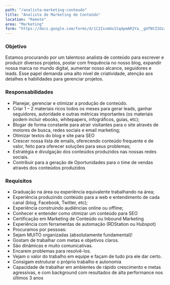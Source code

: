 ```yaml
---
path: "/analista-marketing-conteudo"
title: "Analista de Marketing de Conteúdo"
location: "Remote"
area: "Marketing"
form: "https://docs.google.com/forms/d/1C2IsvmUo1tq4pmAR2Ya__gUfNtZ1OzzELF9KiadyRHU"
---
```


### Objetivo
Estamos procurando por um talentoso analista de conteúdo para escrever e produzir diversos projetos, postar com frequência no nosso blog, expandir nossa marca no mundo digital, aumentar nosso alcance, seguidores e leads. Esse papel demanda uma alto nível de criatividade, atenção aos detalhes e habilidades para gerenciar projetos.

### Responsabilidades
* Planejar, gerenciar e otimizar a produção de conteúdo.
* Criar 1 – 2 materiais ricos todos os meses para gerar leads, ganhar seguidores, autoridade e outras métricas importantes (os materiais podem incluir ebooks, whitepapers, infográficos, guias, etc);
* Blogar de forma constante para atrair visitantes para o site através de motores de busca, redes sociais e email marketing;
* Otimizar textos do blog e site para SEO
* Crescer nossa lista de emails, oferecendo conteúdo frequente e de valor, feito para oferecer soluções para seus problemas;
* Estratégia e divulgação dos conteúdos produzidos nas nossas redes sociais.
* Contribuir para a geração de Oportunidades para o time de vendas através dos conteúdos produzidos

### Requisitos
* Graduação na área ou experiência equivalente trabalhando na área;
* Experiência produzindo conteúdo para a web e entendimento de cada canal (blog, Facebook, Twitter, etc);
* Experiência construindo audiências online ou offline;
* Conhecer e entender como otimizar um conteúdo para SEO
* Certificação em Marketing de Conteúdo ou Inbound Marketing
* Experiência com ferramentas de automação (RDStation ou Hubspot)
* Procuramos por pessoas:
* Sejam MUITO organizadas (absolutamente fundamental)!
* Gostam de trabalhar com metas e objetivos claros.
* São dinâmicas e muito comunicativas.
* Encarem problemas para resolvê-los.
* Vejam o valor do trabalho em equipe e façam de tudo pra ele dar certo.
* Consigam estruturar o próprio trabalho e autonomia
* Capacidade de trabalhar em ambientes de rápido crescimento e metas agressivas, e com background com resultados de alta performance nos últimos 3 anos

